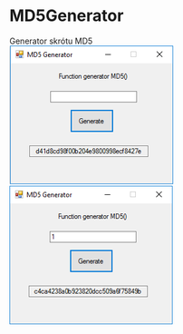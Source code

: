 # MD5Generator
Generator skrótu MD5
<br>
![ScreenShot](https://github.com/profesorek96/MD5Generator/blob/master/screenshot/1.bmp)
<br>
![ScreenShot](https://github.com/profesorek96/MD5Generator/blob/master/screenshot/2.bmp)
